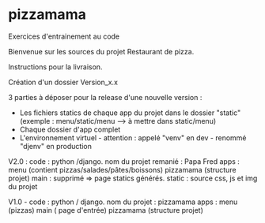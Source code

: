 # pizzamama
Exercices d'entrainement au code

Bienvenue sur les sources du projet Restaurant de pizza.

Instructions pour la livraison.

Création d'un dossier Version_x.x

3 parties à déposer pour la release d'une nouvelle version :
- Les fichiers statics de chaque app du projet dans le dossier "static" (exemple : menu/static/menu --> à mettre dans static/menu)
- Chaque dossier d'app complet
- L'environnement virtuel - attention : appelé "venv" en dev - renommé "djenv" en production


V2.0 : code : python /django. 
  nom du projet remanié : Papa Fred
  apps : menu (contient pizzas/salades/pâtes/boissons)
         pizzamama (structure projet)
         main : supprimé => page statics générés.
         static : source css, js et img du projet
  
  
V1.0 - code : python / django. 
  nom du projet : pizzamama
  apps : menu (pizzas)
         main ( page d'entrée)
         pizzamama (structure projet)

